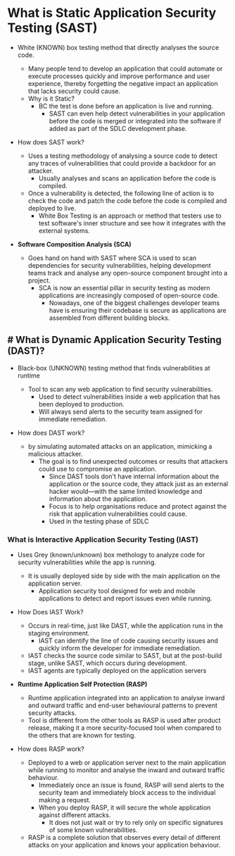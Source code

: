 # What is Static Application Security Testing (SAST)

* White (KNOWN) box testing method that directly analyses the source code.
  * Many people tend to develop an application that could automate or execute processes quickly and improve performance and user experience, thereby forgetting the negative impact an application that lacks security could cause.
  * Why is it Static?
    * BC the test is done before an application is live and running.
      * SAST can even help detect vulnerabilities in your application before the code is merged or integrated into the software if added as part of the SDLC development phase.

* How does SAST work?
  * Uses a testing methodology of analysing a source code to detect any traces of vulnerabilities that could provide a backdoor for an attacker.
    * Usually analyses and scans an application before the code is compiled.
  * Once a vulnerability is detected, the following line of action is to check the code and patch the code before the code is compiled and deployed to live.
    * White Box Testing is an approach or method that testers use to test software's inner structure and see how it integrates with the external systems.

* **Software Composition Analysis (SCA)**
  * Goes hand on hand with SAST where SCA is used to scan dependencies for security vulnerabilities, helping development teams track and analyse any open-source component brought into a project.
    * SCA is now an essential pillar in security testing as modern applications are increasingly composed of open-source code.
      * Nowadays, one of the biggest challenges developer teams have is ensuring their codebase is secure as applications are assembled from different building blocks.

## # What is Dynamic Application Security Testing (DAST)?

* Black-box (UNKNOWN) testing method that finds vulnerabilities at runtime
  * Tool to scan any web application to find security vulnerabilities.
    * Used to detect vulnerabilities inside a web application that has been deployed to production.
    * Will always send alerts to the security team assigned for immediate remediation.

* How does DAST work?
  * by simulating automated attacks on an application, mimicking a malicious attacker.
    * The goal is to find unexpected outcomes or results that attackers could use to compromise an application.
      * Since DAST tools don't have internal information about the application or the source code, they attack just as an external hacker would—with the same limited knowledge and information about the application.
      * Focus is to help organisations reduce and protect against the risk that application vulnerabilities could cause.
      * Used in the testing phase of SDLC

### What is Interactive Application Security Testing (IAST)

* Uses Grey (known/unknown) box methology to analyze code for security vulnerabilities while the app is running.
  * It is usually deployed side by side with the main application on the application server.
    * Application security tool designed for web and mobile applications to detect and report issues even while running.

* How Does IAST Work?
  * Occurs in real-time, just like DAST, while the application runs in the staging environment.
    * IAST can identify the line of code causing security issues and quickly inform the developer for immediate remediation.
  * IAST checks the source code similar to SAST, but at the post-build stage, unlike SAST, which occurs during development.
  * IAST agents are typically deployed on the application servers

* **Runtime Application Self Protection (RASP)**
  * Runtime application integrated into an application to analyse inward and outward traffic and end-user behavioural patterns to prevent security attacks.
  * Tool is different from the other tools as RASP is used after product release, making it a more security-focused tool when compared to the others that are known for testing.

* How does RASP work?
  * Deployed to a web or application server next to the main application while running to monitor and analyse the inward and outward traffic behaviour.
    * Immediately once an issue is found, RASP will send alerts to the security team and immediately block access to the individual making a request.
    * When you deploy RASP, it will secure the whole application against different attacks.
      * It does not just wait or try to rely only on specific signatures of some known vulnerabilities.
  * RASP is a complete solution that observes every detail of different attacks on your application and knows your application behaviour.
